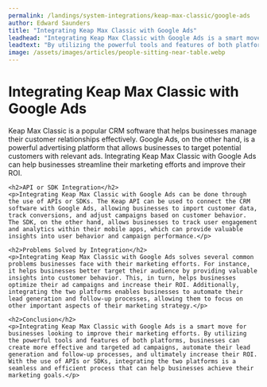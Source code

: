```yaml
---
permalink: /landings/system-integrations/keap-max-classic/google-ads
author: Edward Saunders
title: "Integrating Keap Max Classic with Google Ads"
leadhead: "Integrating Keap Max Classic with Google Ads is a smart move for businesses looking to improve their marketing efforts"
leadtext: "By utilizing the powerful tools and features of both platforms, businesses can create more effective and targeted ad campaigns, automate their lead generation and follow-up processes, and ultimately increase their ROI. With the use of APIs or SDKs, integrating the two platforms is a seamless and efficient process that can help businesses achieve their marketing goals."
image: /assets/images/articles/people-sitting-near-table.webp
---
```

<div class="arttext">	<h1>Integrating Keap Max Classic with Google Ads</h1>
	<p>Keap Max Classic is a popular CRM software that helps businesses manage their customer relationships effectively. Google Ads, on the other hand, is a powerful advertising platform that allows businesses to target potential customers with relevant ads. Integrating Keap Max Classic with Google Ads can help businesses streamline their marketing efforts and improve their ROI.</p>

	<h2>API or SDK Integration</h2>
	<p>Integrating Keap Max Classic with Google Ads can be done through the use of APIs or SDKs. The Keap API can be used to connect the CRM software with Google Ads, allowing businesses to import customer data, track conversions, and adjust campaigns based on customer behavior. The SDK, on the other hand, allows businesses to track user engagement and analytics within their mobile apps, which can provide valuable insights into user behavior and campaign performance.</p>

	<h2>Problems Solved by Integration</h2>
	<p>Integrating Keap Max Classic with Google Ads solves several common problems businesses face with their marketing efforts. For instance, it helps businesses better target their audience by providing valuable insights into customer behavior. This, in turn, helps businesses optimize their ad campaigns and increase their ROI. Additionally, integrating the two platforms enables businesses to automate their lead generation and follow-up processes, allowing them to focus on other important aspects of their marketing strategy.</p>

	<h2>Conclusion</h2>
	<p>Integrating Keap Max Classic with Google Ads is a smart move for businesses looking to improve their marketing efforts. By utilizing the powerful tools and features of both platforms, businesses can create more effective and targeted ad campaigns, automate their lead generation and follow-up processes, and ultimately increase their ROI. With the use of APIs or SDKs, integrating the two platforms is a seamless and efficient process that can help businesses achieve their marketing goals.</p>
</div>